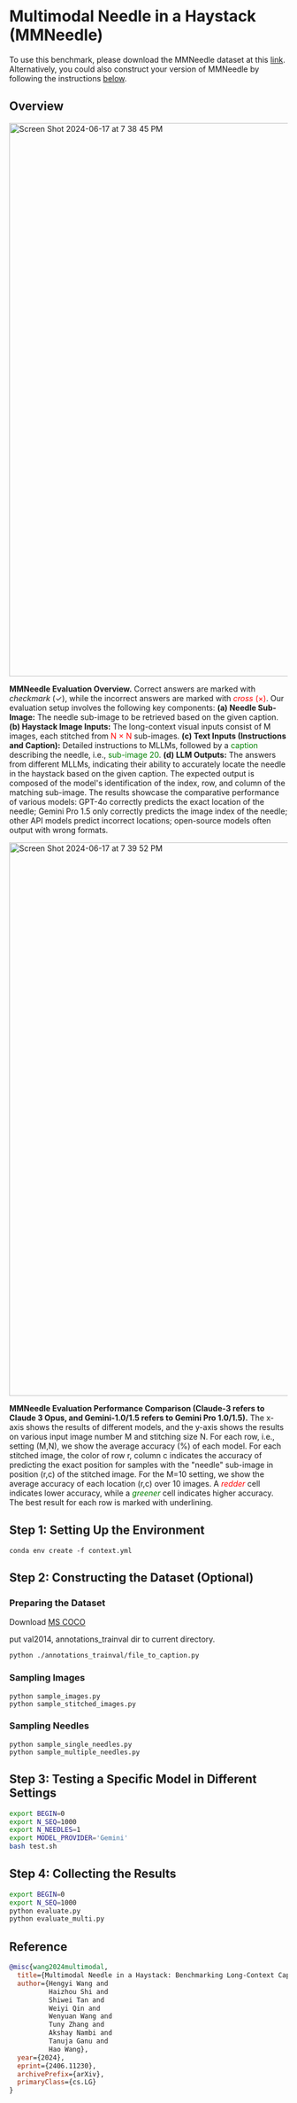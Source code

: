 # Multimodal Needle in a Haystack (MMNeedle)

To use this benchmark, please download the MMNeedle dataset at this [link](https://drive.google.com/drive/folders/1D2XHmj466e7WA4aY7zLkbdTmp3it2ZPy?usp=sharing). Alternatively, you could also construct your version of MMNeedle by following the instructions [below](https://github.com/Wang-ML-Lab/multimodal-needle-in-a-haystack/tree/main?tab=readme-ov-file#constructing-the-dataset). 

## Overview
<img width="1000" alt="Screen Shot 2024-06-17 at 7 38 45 PM" src="https://github.com/Wang-ML-Lab/multimodal-needle-in-a-haystack/assets/30172609/cf481db4-ac83-4940-8897-e27d4faab4a8">

**MMNeedle Evaluation Overview.** Correct answers are marked with *checkmark* ($\checkmark$), while the incorrect answers are marked with <span style="color: red;">*cross* ($\times$)</span>. Our evaluation setup involves the following key components:
**(a) Needle Sub-Image:** The needle sub-image to be retrieved based on the given caption.
**(b) Haystack Image Inputs:** The long-context visual inputs consist of M images, each stitched from <span style="color: red;">N $\times$ N</span> sub-images.
**(c) Text Inputs (Instructions and Caption):** Detailed instructions to MLLMs, followed by a <span style="color: green;">caption</span> describing the needle, i.e., <span style="color: green;">sub-image 20</span>.
**(d) LLM Outputs:** The answers from different MLLMs, indicating their ability to accurately locate the needle in the haystack based on the given caption. The expected output is composed of the model's identification of the index, row, and column of the matching sub-image. The results showcase the comparative performance of various models: GPT-4o correctly predicts the exact location of the needle; Gemini Pro 1.5 only correctly predicts the image index of the needle; other API models predict incorrect locations; open-source models often output with wrong formats.

<img width="1000" alt="Screen Shot 2024-06-17 at 7 39 52 PM" src="https://github.com/Wang-ML-Lab/multimodal-needle-in-a-haystack/assets/30172609/e105e2f6-0585-4cbc-9e56-0f588134412d">

**MMNeedle Evaluation Performance Comparison (Claude-3 refers to Claude 3 Opus, and Gemini-1.0/1.5 refers to Gemini Pro 1.0/1.5).** The x-axis shows the results of different models, and the y-axis shows the results on various input image number M and stitching size N. For each row, i.e., setting (M,N), we show the average accuracy (%) of each model. For each stitched image, the color of row r, column c indicates the accuracy of predicting the exact position for samples with the "needle" sub-image in position (r,c) of the stitched image. For the M=10 setting, we show the average accuracy of each location (r,c) over 10 images. A <span style="color: red;"><em>redder</em></span> cell indicates lower accuracy, while a <span style="color: green;"><em>greener</em></span> cell indicates higher accuracy. The best result for each row is marked with <underline>underlining</underline>.





## Step 1: Setting Up the Environment

```
conda env create -f context.yml
```
## Step 2: Constructing the Dataset (Optional)

### Preparing the Dataset

Download [MS COCO](https://cocodataset.org/#download)

put val2014, annotations_trainval dir to current directory.

```
python ./annotations_trainval/file_to_caption.py 
```


### Sampling Images
```
python sample_images.py
python sample_stitched_images.py  
```

### Sampling Needles
```
python sample_single_needles.py
python sample_multiple_needles.py
```

## Step 3: Testing a Specific Model in Different Settings
```bash
export BEGIN=0
export N_SEQ=1000
export N_NEEDLES=1 
export MODEL_PROVIDER='Gemini'
bash test.sh
```
## Step 4: Collecting the Results
```bash
export BEGIN=0
export N_SEQ=1000
python evaluate.py
python evaluate_multi.py
```


## Reference

```bib
@misc{wang2024multimodal,
  title={Multimodal Needle in a Haystack: Benchmarking Long-Context Capability of Multimodal Large Language Models},
  author={Hengyi Wang and
          Haizhou Shi and 
          Shiwei Tan and
          Weiyi Qin and
          Wenyuan Wang and
          Tuny Zhang and
          Akshay Nambi and
          Tanuja Ganu and
          Hao Wang},
  year={2024},
  eprint={2406.11230},
  archivePrefix={arXiv},
  primaryClass={cs.LG}
}
```
